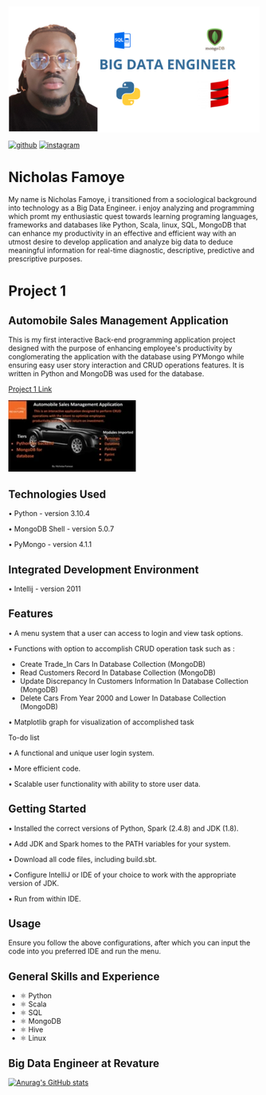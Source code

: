 ![Big Data Engineer](https://github.com/NickFamoye/NickFamoye/blob/main/Blue%20and%20yellow%20simple%20digital%20marketing%20banner%20(1).png)

[<img src='https://cdn.jsdelivr.net/npm/simple-icons@3.0.1/icons/github.svg' alt='github' height='40'>](https://github.com/NickFamoye)  [<img src='https://cdn.jsdelivr.net/npm/simple-icons@3.0.1/icons/instagram.svg' alt='instagram' height='40'>](https://www.instagram.com/the_famoye/)

# Nicholas Famoye
My name is Nicholas Famoye, i transitioned from a sociological background into technology as a Big Data Engineer. i enjoy analyzing and programming which promt my enthusiastic quest towards learning programing languages, frameworks and databases like Python, Scala, linux, SQL, MongoDB that can enhance my productivity in an effective and efficient way with an utmost desire to develop application and analyze big data to deduce meaningful information for real-time diagnostic, descriptive, predictive and prescriptive purposes.

# Project 1

## Automobile Sales Management Application
This is  my first interactive Back-end programming application project designed with the purpose of enhancing employee's productivity by conglomerating the application  with the database using PYMongo while ensuring easy user story interaction and CRUD operations features. It is written in Python and MongoDB was used for the database.

[Project 1 Link](https://github.com/NickFamoye/Nick_Famoye/commit/64f59f10fbf41917402c61eb528023d8b55cb8fe#diff-0ac71c306a5e10029c76656606af8bb16ebb873a05b71f5c691ee5fbbddce319)

<img src="https://github.com/NickFamoye/NickFamoye/blob/main/Gif.webp" width="256" />

## Technologies Used
• Python - version 3.10.4

• MongoDB Shell - version 5.0.7

• PyMongo - version 4.1.1

## Integrated Development Environment

•	Intellij - version 2011

## Features
• A menu system that a user can access to login and view task options.

• Functions with option to accomplish CRUD operation task such as :

 - Create Trade_In Cars In Database Collection (MongoDB)
 - Read Customers Record In Database Collection (MongoDB)
 - Update Discrepancy In Customers Information In Database Collection (MongoDB)
 - Delete Cars From Year 2000 and Lower In Database Collection (MongoDB)
 
• Matplotlib graph for visualization of accomplished task

To-do list

• A functional and unique user login system.

• More efficient code.

• Scalable user functionality with ability to store user data.

## Getting Started

•	Installed the correct versions of Python, Spark (2.4.8) and JDK (1.8).

•	Add JDK and Spark homes to the PATH variables for your system.

•	Download all code files, including build.sbt.

•	Configure IntelliJ or IDE of your choice to work with the appropriate version of JDK.

•	Run from within IDE.


## Usage

Ensure you follow the above configurations, after which you can input the code into you preferred IDE and run the menu.  

## General Skills and Experience
* ⚛ Python 
* ⚛ Scala 
* ⚛ SQL
* ⚛ MongoDB
* ⚛ Hive 
* ⚛ Linux

## Big Data Engineer at Revature 


[![Anurag's GitHub stats](https://github-readme-stats.vercel.app/api?username=NickFamoye)](https://github.com/anuraghazra/github-readme-stats)
